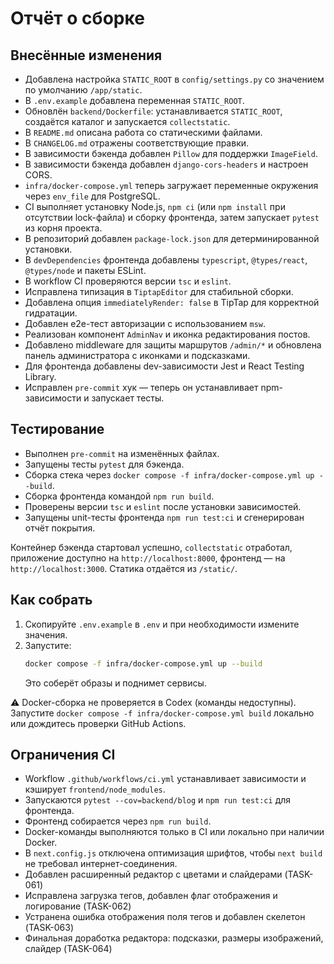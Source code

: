 # Отчёт о сборке

## Внесённые изменения

- Добавлена настройка `STATIC_ROOT` в `config/settings.py` со значением по умолчанию `/app/static`.
- В `.env.example` добавлена переменная `STATIC_ROOT`.
- Обновлён `backend/Dockerfile`: устанавливается `STATIC_ROOT`, создаётся каталог и запускается `collectstatic`.
- В `README.md` описана работа со статическими файлами.
- В `CHANGELOG.md` отражены соответствующие правки.
- В зависимости бэкенда добавлен `Pillow` для поддержки `ImageField`.
- В зависимости бэкенда добавлен `django-cors-headers` и настроен CORS.
- `infra/docker-compose.yml` теперь загружает переменные окружения через `env_file` для PostgreSQL.
- CI выполняет установку Node.js, `npm ci` (или `npm install` при отсутствии lock-файла) и сборку фронтенда, затем запускает `pytest` из корня проекта.
- В репозиторий добавлен `package-lock.json` для детерминированной установки.
- В `devDependencies` фронтенда добавлены `typescript`, `@types/react`, `@types/node` и пакеты ESLint.
- В workflow CI проверяются версии `tsc` и `eslint`.
- Исправлена типизация в `TiptapEditor` для стабильной сборки.
- Добавлена опция `immediatelyRender: false` в TipTap для корректной гидратации.
- Добавлен e2e-тест авторизации с использованием `msw`.
- Реализован компонент `AdminNav` и иконка редактирования постов.
- Добавлено middleware для защиты маршрутов `/admin/*` и обновлена панель администратора с иконками и подсказками.
- Для фронтенда добавлены dev-зависимости Jest и React Testing Library.
- Исправлен `pre-commit` хук — теперь он устанавливает npm-зависимости и запускает тесты.

## Тестирование

- Выполнен `pre-commit` на изменённых файлах.
- Запущены тесты `pytest` для бэкенда.
- Сборка стека через `docker compose -f infra/docker-compose.yml up --build`.
- Сборка фронтенда командой `npm run build`.
- Проверены версии `tsc` и `eslint` после установки зависимостей.
- Запущены unit-тесты фронтенда `npm run test:ci` и сгенерирован отчёт покрытия.

Контейнер бэкенда стартовал успешно, `collectstatic` отработал, приложение доступно на `http://localhost:8000`, фронтенд — на `http://localhost:3000`. Статика отдаётся из `/static/`.

## Как собрать

1. Скопируйте `.env.example` в `.env` и при необходимости измените значения.
2. Запустите:
   ```bash
   docker compose -f infra/docker-compose.yml up --build
   ```
   Это соберёт образы и поднимет сервисы.

⚠️ Docker-сборка не проверяется в Codex (команды недоступны). Запустите `docker compose -f infra/docker-compose.yml build` локально или дождитесь проверки GitHub Actions.

## Ограничения CI

- Workflow `.github/workflows/ci.yml` устанавливает зависимости и кэширует `frontend/node_modules`.
- Запускаются `pytest --cov=backend/blog` и `npm run test:ci` для фронтенда.
- Фронтенд собирается через `npm run build`.
- Docker-команды выполняются только в CI или локально при наличии Docker.
- В `next.config.js` отключена оптимизация шрифтов, чтобы `next build` не требовал интернет-соединения.
- Добавлен расширенный редактор с цветами и слайдерами (TASK-061)
- Исправлена загрузка тегов, добавлен флаг отображения и логирование (TASK-062)
- Устранена ошибка отображения поля тегов и добавлен скелетон (TASK-063)
- Финальная доработка редактора: подсказки, размеры изображений, слайдер (TASK-064)
